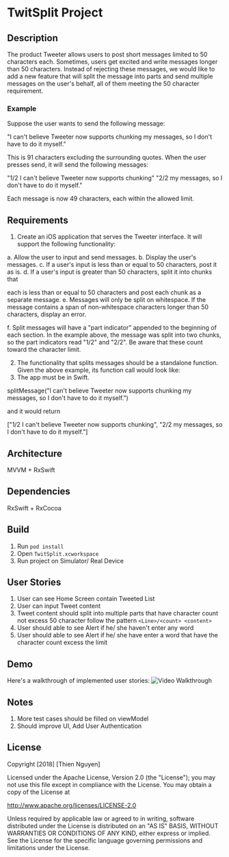 
#  TwitSplit Project

## Description

The product Tweeter allows users to post short messages limited to 50 characters each.
Sometimes, users get excited and write messages longer than 50 characters.
Instead of rejecting these messages, we would like to add a new feature that will split the message into parts and send multiple messages on the user's behalf, all of them meeting the 50 character requirement.

### Example

Suppose the user wants to send the following message:

"I can't believe Tweeter now supports chunking my messages, so I don't have to do it myself."

This is 91 characters excluding the surrounding quotes. When the user presses send, it will send the following messages:

"1/2 I can't believe Tweeter now supports chunking" "2/2 my messages, so I don't have to do it myself."

Each message is now 49 characters, each within the allowed limit.

## Requirements

1. Create an iOS application that serves the Tweeter interface. It will support the following functionality:

a. Allow the user to input and send messages. b. Display the user's messages. c. If a user's input is less than or equal to 50 characters, post it as is. d. If a user's input is greater than 50 characters, split it into chunks that

each is less than or equal to 50 characters and post each chunk as a separate message. e. Messages will only be split on whitespace. If the message contains a span of non-whitespace characters longer than 50 characters, display an error.

f. Split messages will have a "part indicator" appended to the beginning of each section. In the example above, the message was split into two chunks, so the part indicators read "1/2" and "2/2". Be aware that these count toward the character limit.

2. The functionality that splits messages should be a standalone function. Given the above example, its function call would look like:
3. The app must be in Swift.

splitMessage("I can't believe Tweeter now supports chunking my messages, so I don't have to do it myself.")

and it would return

["1/2 I can't believe Tweeter now supports chunking", "2/2 my messages, so I don't have to do it myself."]


## Architecture
MVVM + RxSwift

## Dependencies
RxSwift + RxCocoa

## Build
1. Run `pod install`
2. Open `TwitSplit.xcworkspace`
3. Run project on Simulator/ Real Device

## User Stories
1. User can see Home Screen contain Tweeted List 
2. User can input Tweet content 
3. Tweet content should split into multiple parts that have character count not excess 50 character follow the pattern `<Line>/<count> <content>`
4. User should able to see Alert if he/ she haven't enter any word
5. User should able to see Alert if he/ she have enter a word that have the character count excess the limit

## Demo

Here's a walkthrough of implemented user stories:
<img src='https://media.giphy.com/media/paI2JcgT5502UimV5I/giphy.gif' title='Video Walkthrough' width='' alt='Video Walkthrough' />


## Notes
1. More test cases should be filled on viewModel
2. Should improve UI, Add User Authentication

## License

Copyright [2018] [Thien Nguyen]

Licensed under the Apache License, Version 2.0 (the "License");
you may not use this file except in compliance with the License.
You may obtain a copy of the License at

http://www.apache.org/licenses/LICENSE-2.0

Unless required by applicable law or agreed to in writing, software
distributed under the License is distributed on an "AS IS" BASIS,
WITHOUT WARRANTIES OR CONDITIONS OF ANY KIND, either express or implied.
See the License for the specific language governing permissions and
limitations under the License.

